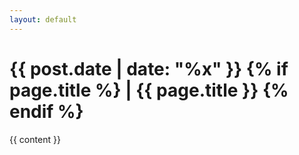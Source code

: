 ```yaml
---
layout: default
---
```


<div class="note-content">

<h1 class="content-title">{{ post.date | date: "%x" }}
{% if page.title %}
 | {{ page.title }}
{% endif %}
</h1>

{{ content }}

<div>
